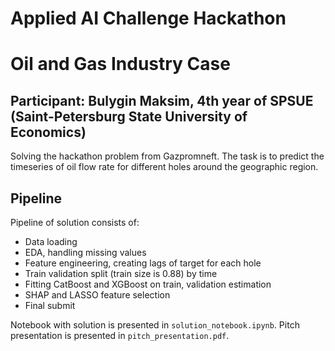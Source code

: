 # Applied AI Challenge Hackathon
# Oil and Gas Industry Case

## Participant: Bulygin Maksim, 4th year of SPSUE (Saint-Petersburg State University of Economics)

Solving the hackathon problem from Gazpromneft. The task is to predict the timeseries of
oil flow rate for different holes around the geographic region.

## Pipeline

Pipeline of solution consists of:
- Data loading
- EDA, handling missing values
- Feature engineering, creating lags of target for each hole
- Train validation split (train size is 0.88) by time
- Fitting CatBoost and XGBoost on train, validation estimation
- SHAP and LASSO feature selection
- Final submit

Notebook with solution is presented in `solution_notebook.ipynb`.
Pitch presentation is presented in `pitch_presentation.pdf`.

